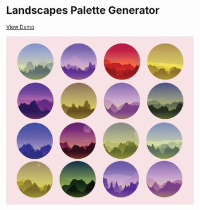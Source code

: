 # Landscapes Palette Generator
<a href="https://anokhee.github.io/landscapes-palette-generator/">View Demo</a><br><br>
<img src="./imgs/palettes-variety.png">

